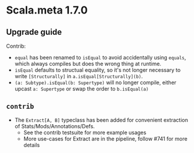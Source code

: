 # Scala.meta 1.7.0


## Upgrade guide

Contrib:
- `equal` has been renamed to `isEqual` to avoid accidentally using `equals`,
  which always compiles but does the wrong thing at runtime.
- `isEqual` defaults to structual equality, so it's not longer necessary to
  write `[Structurally]` in `a.isEqual[Structurally](b)`.
- `(a: Subtype).isEqual(b: Supertype)` will no longer compile, either upcast
  `a: Supertype` or swap the order to `b.isEqual(a)`
  
## `contrib`
- The `Extract[A, B]` typeclass has been added for convenient extraction of Stats/Mods/Annotations/Defs.
  - See the contrib testsuite for more example usages
  - More use-cases for Extract are in the pipeline, follow #741 for more details